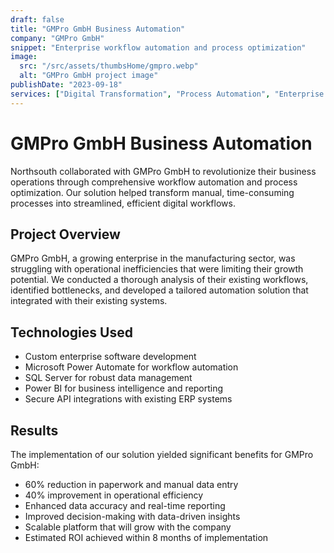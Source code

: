 ```yaml
---
draft: false
title: "GMPro GmbH Business Automation"
company: "GMPro GmbH"
snippet: "Enterprise workflow automation and process optimization"
image:
  src: "/src/assets/thumbsHome/gmpro.webp"
  alt: "GMPro GmbH project image"
publishDate: "2023-09-18"
services: ["Digital Transformation", "Process Automation", "Enterprise Software"]
---
```


# GMPro GmbH Business Automation

Northsouth collaborated with GMPro GmbH to revolutionize their business operations through comprehensive workflow automation and process optimization. Our solution helped transform manual, time-consuming processes into streamlined, efficient digital workflows.

## Project Overview

GMPro GmbH, a growing enterprise in the manufacturing sector, was struggling with operational inefficiencies that were limiting their growth potential. We conducted a thorough analysis of their existing workflows, identified bottlenecks, and developed a tailored automation solution that integrated with their existing systems.

## Technologies Used

- Custom enterprise software development
- Microsoft Power Automate for workflow automation
- SQL Server for robust data management
- Power BI for business intelligence and reporting
- Secure API integrations with existing ERP systems

## Results

The implementation of our solution yielded significant benefits for GMPro GmbH:

- 60% reduction in paperwork and manual data entry
- 40% improvement in operational efficiency
- Enhanced data accuracy and real-time reporting
- Improved decision-making with data-driven insights
- Scalable platform that will grow with the company
- Estimated ROI achieved within 8 months of implementation